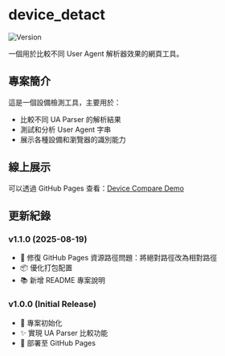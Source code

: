 # device_detact

![Version](https://img.shields.io/badge/version-v1.1.0-blue)

一個用於比較不同 User Agent 解析器效果的網頁工具。

## 專案簡介

這是一個設備檢測工具，主要用於：

- 比較不同 UA Parser 的解析結果
- 測試和分析 User Agent 字串
- 展示各種設備和瀏覽器的識別能力

## 線上展示

可以透過 GitHub Pages 查看：[Device Compare Demo](https://alexsuze.github.io/device_detact/)

## 更新紀錄

### v1.1.0 (2025-08-19)
- 🔧 修復 GitHub Pages 資源路徑問題：將絕對路徑改為相對路徑
- 📦 優化打包配置
- 📚 新增 README 專案說明

### v1.0.0 (Initial Release)
- 🎉 專案初始化
- ✨ 實現 UA Parser 比較功能
- 🚀 部署至 GitHub Pages
